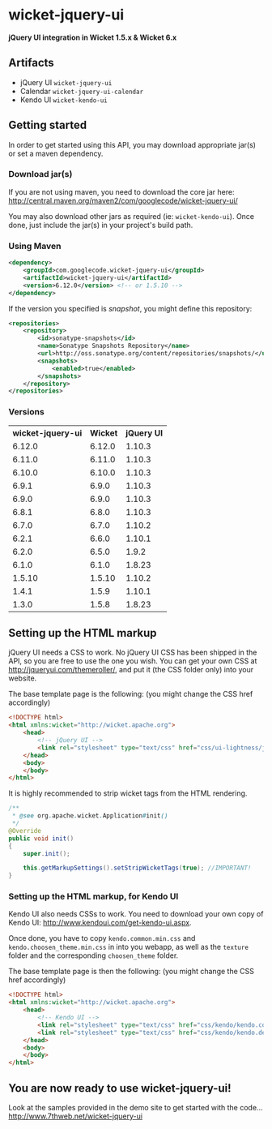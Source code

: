 # wicket-jquery-ui
**jQuery UI integration in Wicket 1.5.x &amp; Wicket 6.x**

## Artifacts
- jQuery UI `wicket-jquery-ui`
- Calendar `wicket-jquery-ui-calendar`
- Kendo UI `wicket-kendo-ui`

## Getting started
In order to get started using this API, you may download appropriate jar(s) or set a maven dependency.

### Download jar(s)
If you are not using maven, you need to download the core jar here:
<http://central.maven.org/maven2/com/googlecode/wicket-jquery-ui/>

You may also download other jars as required (ie: `wicket-kendo-ui`).
Once done, just include the jar(s) in your project's build path.

### Using Maven

```xml
<dependency>
    <groupId>com.googlecode.wicket-jquery-ui</groupId>
    <artifactId>wicket-jquery-ui</artifactId>
    <version>6.12.0</version> <!-- or 1.5.10 -->
</dependency>
```

If the version you specified is *snapshot*, you might define this repository:
```xml
<repositories>
    <repository>
        <id>sonatype-snapshots</id>
        <name>Sonatype Snapshots Repository</name>
        <url>http://oss.sonatype.org/content/repositories/snapshots/</url>
        <snapshots>
            <enabled>true</enabled>
        </snapshots>
    </repository>
</repositories>
```

### Versions

<table>
<tr><th>wicket-jquery-ui</th><th>Wicket</th><th>jQuery UI</th></tr>
<tr><td>6.12.0</td><td>6.12.0</td><td>1.10.3</td></tr>
<tr><td>6.11.0</td><td>6.11.0</td><td>1.10.3</td></tr>
<tr><td>6.10.0</td><td>6.10.0</td><td>1.10.3</td></tr>
<tr><td>6.9.1</td><td>6.9.0</td><td>1.10.3</td></tr>
<tr><td>6.9.0</td><td>6.9.0</td><td>1.10.3</td></tr>
<tr><td>6.8.1</td><td>6.8.0</td><td>1.10.3</td></tr>
<tr><td>6.7.0</td><td>6.7.0</td><td>1.10.2</td></tr>
<tr><td>6.2.1</td><td>6.6.0</td><td>1.10.1</td></tr>
<tr><td>6.2.0</td><td>6.5.0</td><td>1.9.2</td></tr>
<tr><td>6.1.0</td><td>6.1.0</td><td>1.8.23</td></tr>
<tr><td>1.5.10</td><td>1.5.10</td><td>1.10.2</td></tr>
<tr><td>1.4.1</td><td>1.5.9</td><td>1.10.1</td></tr>
<tr><td>1.3.0</td><td>1.5.8</td><td>1.8.23</td></tr>
</table>

## Setting up the HTML markup
jQuery UI needs a CSS to work. No jQuery UI CSS has been shipped in the API, so you are free to use the one you wish.
You can get your own CSS at <http://jqueryui.com/themeroller/>, and put it (the CSS folder only) into your website.

The base template page is the following: (you might change the CSS href accordingly)
```html
<!DOCTYPE html>
<html xmlns:wicket="http://wicket.apache.org">
    <head>
        <!-- jQuery UI -->
        <link rel="stylesheet" type="text/css" href="css/ui-lightness/jquery-ui-1.10.3.custom.min.css" />
    </head>
    <body>
    </body>
</html>
```

It is highly recommended to strip wicket tags from the HTML rendering.
```java
/**
 * @see org.apache.wicket.Application#init()
 */
@Override
public void init()
{
	super.init();

	this.getMarkupSettings().setStripWicketTags(true); //IMPORTANT!
}
```

### Setting up the HTML markup, for Kendo UI
Kendo UI also needs CSSs to work. You need to download your own copy of Kendo UI: <http://www.kendoui.com/get-kendo-ui.aspx>.

Once done, you have to copy `kendo.common.min.css` and `kendo.choosen_theme.min.css` in into you webapp,
as well as the `texture` folder and the corresponding `choosen_theme` folder.

The base template page is then the following: (you might change the CSS href accordingly)
```html
<!DOCTYPE html>
<html xmlns:wicket="http://wicket.apache.org">
    <head>
        <!-- Kendo UI -->
        <link rel="stylesheet" type="text/css" href="css/kendo/kendo.common.min.css" media="all" />
        <link rel="stylesheet" type="text/css" href="css/kendo/kendo.default.min.css" media="all" />
    </head>
    <body>
    </body>
</html>
```

## You are now ready to use wicket-jquery-ui!
Look at the samples provided in the demo site to get started with the code...  
<http://www.7thweb.net/wicket-jquery-ui>
